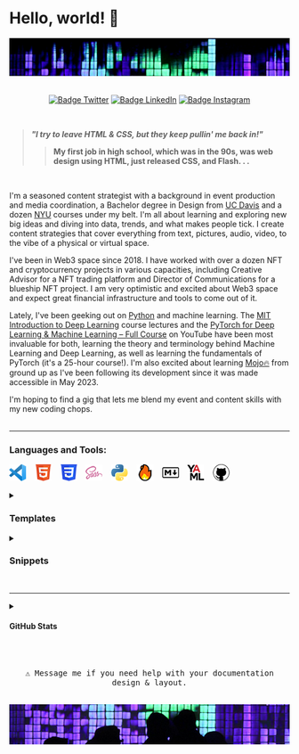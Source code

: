 # Hello, world! 👋

<img src="images/header.jpg" alt="Girl in a jacket">
<div align = center>
<br>

[![Badge Twitter]][Twitter]
[![Badge LinkedIn]][LinkedIn]
[![Badge Instagram]][Instagram]

[Badge Twitter]: https://img.shields.io/badge/Twitter-ilya0x-FFFFFF?color=FFFFFF&logo=X&logoColor=FFFFFF&labelColor=000000
[Twitter]: https://twitter.com/ilya0x
[Badge LinkedIn]: https://img.shields.io/badge/LinkedIn-Ilya_Podobedov-FFFFFF?color=FFFFFF&logo=LinkedIn&logoColor=FFFFFF&labelColor=0077B5
[LinkedIn]: https://www.linkedin.com/in/ilya0x
[Badge Instagram]: https://img.shields.io/badge/Instagram-ilya0x-FFFFFF?color=FFFFFF&logo=Instagram&logoColor=FFFFFF&labelColor=962fbf
[Instagram]: https://www.instagram.com/ilya0x/
</div>
<br>

> <b><i>"I try to leave HTML & CSS, but they keep pullin' me back in!"</i>
>> My first job in high school, which was in the 90s, was web design using HTML,
>> just released CSS, and Flash. . .</b>

<br>

I'm a seasoned content strategist with a background in event production and
media coordination, a Bachelor degree in Design from [UC
Davis](https://www.ucdavis.edu/ "University of California at Davis") and a dozen
[NYU](https://www.nyu.edu/ "New York University") courses under my belt. I'm all
about learning and exploring new big ideas and diving into data, trends, and
what makes people tick.  I create content strategies that cover everything from
text, pictures, audio, video, to the vibe of a physical or virtual space.

I've been in Web3 space since 2018. I have worked with over a dozen NFT and
cryptocurrency projects in various capacities, including Creative Advisor for a
NFT trading platform and Director of Communications for a blueship NFT project.
I am very optimistic and excited about Web3 space and expect great financial
infrastructure and tools to come out of it.

Lately, I've been geeking out on [Python](https://www.python.org/ "Python
programming language") and machine learning. The [MIT Introduction to Deep
Learning](https://www.youtube.com/playlist?list=PLtBw6njQRU-rwp5__7C0oIVt26ZgjG9NI)
course lectures and the [PyTorch for Deep Learning & Machine Learning – Full
Course](https://youtu.be/V_xro1bcAuA?si=i7bEsZQGZZC7rO3B) on YouTube have been
most invaluable for both, learning the theory and terminology behind Machine
Learning and Deep Learning, as well as learning the fundamentals of PyTorch
(it's a 25-hour course!). I'm also excited about learning
[Mojo🔥](https://docs.modular.com/mojo/ "Mojo programming language") from ground
up as I've been following its development since it was made accessible in May
2023.

I'm hoping to find a gig that lets me blend my event and content skills with my
new coding chops. <br>
<br>

---

<h3>Languages and Tools:</h3>

![VS Code](images/vscode-30.png "Visual Studio Code") &nbsp;&nbsp;
![HTML5](images/html5-30.png "HTML") &nbsp;&nbsp; ![CSS3](images/css3-30.png
"CSS") &nbsp;&nbsp; ![Sass](images/sass5-30.png "Sass") &nbsp;&nbsp;
![Python](images/python-30.png "Python") &nbsp;&nbsp; ![Mojo](images/mojo-30.png
"Mojo") &nbsp;&nbsp; ![Markdown](images/markdown-30.png "Markdown") &nbsp;&nbsp;
![YAML](images/yaml-30.png "YAML") &nbsp;&nbsp; ![GitHub](images/github-30.png
"GitHub")

<details>
  
<summary><h3>Templates</h3></summary>

<img src="images/work-in-progress-icon-70.png" alt="Work in Progress">
<br>
<table border="1">
        <tr>
            <th>Language</th>
            <th>Template Style</th>
            <th>Description</th>
        </tr>
        <tr>
            <td rowspan="3"><img src="images/html5-15.png" alt="HTML"> HTML</td>
            <td>Generic</td>
            <td>Description of the Generic template</td>
        </tr>
        <tr>
            <td>Flask</td>
            <td>Description of the Flask template</td>
        </tr>
        <tr>
            <td>Django</td>
            <td>Description of the Django template</td>
        </tr>
        <tr>
            <td rowspan="2"><img src="images/css3-15.png" alt="CSS"> CSS</td>
            <td>Generic</td>
            <td>Description of the Generic template</td>
        </tr>
        <tr>
            <td>Detailed with Notes</td>
            <td>Description of the Detailed with Notes template</td>
        </tr>
        <tr>
            <td rowspan="2"><img src="images/sass5-15.png" alt="Sass"> Sass</td>
            <td>Using <a href="https://marketplace.visualstudio.com/items?itemName=glenn2223.live-sass">
            Live Sass Compiler</a> <abbr title="Visual Studio Code">VSC</abbr> extension</td>
            <td>Description of Using Live Sass Compiler
            <abbr title="Visual Studio Code">VSC</abbr> extension template</td>
        </tr>
        <tr>
            <td>Using Gulp</td>
            <td>Description of Using Gulp template</td>
        </tr>
        <tr>
            <td rowspan="7"><img src="images/python-15.png" alt="Python"> Python</td>
            <td>Generic</td>
            <td>Description of the Generic template</td>
        </tr>
        <tr>
            <td>Flask</td>
            <td>Description of the Flask template</td>
        </tr>
        <tr>
            <td>Django</td>
            <td>Description of the Django template</td>
        </tr>
        <tr>
            <td>PyGame</td>
            <td>Description of the PyGame template</td>
        </tr>
        <tr>
            <td>PySide6</td>
            <td>Description of the PySide6 template</td>
        </tr>
        <tr>
            <td>PyTorch: Generic</td>
            <td>Description of the PyTorch: Generic template</td>
        </tr>
        <tr>
            <td>PyTorch: TorchAudio</td>
            <td>Description of the PyTorch: TorchAudio template</td>
        </tr>
        <tr>
            <td><img src="images/mojo-15.png" alt="Mojo"> Mojo</td>
            <td>Generic</td>
            <td>Description of the Generic template</td>
        </tr>
        <tr>
            <td rowspan="3"><img src="images/markdown-15.png" alt="Markdown"> Markdown</td>
            <td>Generic</td>
            <td>Description of the Generic template</td>
        </tr>
        <tr>
            <td>GitHub README</td>
            <td>Description of the GitHub README template</td>
        </tr>
        <tr>
            <td>GitHub Profile README</td>
            <td>Description of the GitHub Profile README template</td>
        </tr>
        <tr>
            <td><img src="images/yaml-15.png" alt="YAML"> YAML</td>
            <td>Generic</td>
            <td>Description of the Generic template</td>
        </tr>
    </table>

</details>

<details>
  
<summary><h3>Snippets</h3></summary>

<img src="images/work-in-progress-icon-70.png" alt="Work in Progress">
<br>
- <img src="images/html5-15.png" alt="HTML"> HTML
- <img src="images/css3-15.png" alt="CSS"> CSS
- <img src="images/sass5-15.png" alt="Sass"> Sass
- <img src="images/python-15.png" alt="Python"> Python
- <img src="images/mojo-15.png" alt="Mojo"> Mojo
- <img src="images/markdown-15.png" alt="Markdown"> Markdown
- <img src="images/yaml-15.png" alt="YAML"> YAML

</details>
<br>

---

<details>
  
<summary><h4>GitHub Stats</h4></summary>

[![Anurag's GitHub stats](https://github-readme-stats.vercel.app/api?username=ilya0x)](https://github.com/anuraghazra/github-readme-stats)

</details>



<div align = center>
<br>

<kbd><br>
⚠ Message me if you need help with your documentation design & layout.
<br><br></kbd>


<img src="images/footer.jpg" alt="Girl in a jacket">
</div>

 <!-- Reference Links: -->
[ucd]:
[nyu]:
[python]:
[mit-dl-coudse]:
[pytorch-coudse]:
[mojo]: